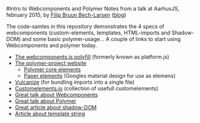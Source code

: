 #Intro to Webcomponents and Polymer
Notes from a talk at AarhusJS, february 2015, by [Filip Bruun Bech-Larsen](http://twitter.com/filipbech) ([blog](https://filipbech.github.io))

The code-samles in this repository demonstrates the 4 specs of webcomponents (custom-elements, templates, HTML-imports and Shadow-DOM) and some basic polymer-usage...
A couple of links to start using Webcomponents and polymer today.

* [The webcomponents.js polyfill](https://github.com/webcomponents/webcomponentsjs) (formerly known as platform.js)
* [The polymer-project website](https://www.polymer-project.org/)
	* [Polymer core elements](https://www.polymer-project.org/docs/elements/core-elements.html)
	* [Paper elements](https://www.polymer-project.org/docs/elements/paper-elements.html) (Googles material design for use as elemens)
* [Vulcanize](https://github.com/Polymer/vulcanize) (for bundling imports into a single file)
* [Customelements.io](http://customelements.io) (collection of usefull customelements)
* [Great talk about Webcomponents](https://www.youtube.com/watch?v=1eI38L43pos)
* [Great talk about Polymer](https://www.youtube.com/watch?v=MdcD1rNkNLE)
* [Great article about shadow-DOM](http://www.html5rocks.com/en/tutorials/webcomponents/shadowdom/)
* [Article about template string](http://updates.html5rocks.com/2015/01/ES6-Template-Strings)

